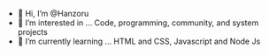 - 👋 Hi, I’m @Hanzoru
- 👀 I’m interested in ... Code, programming, community, and system projects
- 🌱 I’m currently learning ... HTML and CSS, Javascript and Node Js

<!---
Hanzoru is a ✨ special ✨ repository because its `README.md` (this file) appears on your GitHub profile.
You can click the Preview link to take a look at your changes.
--->
